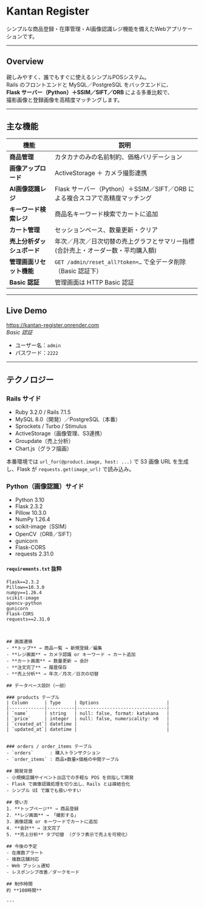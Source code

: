 
# Kantan Register

シンプルな商品登録・在庫管理・AI画像認識レジ機能を備えたWebアプリケーションです。

---

## Overview

親しみやすく、誰でもすぐに使えるシンプルPOSシステム。  
Rails のフロントエンドと MySQL／PostgreSQL をバックエンドに、  
**Flask サーバー（Python）＋SSIM／SIFT／ORB** による多重比較で、  
撮影画像と登録画像を高精度マッチングします。

---


## 主な機能

| 機能                       | 説明                                                                 |
|----------------------------|----------------------------------------------------------------------|
| **商品管理**               | カタカナのみの名前制約、価格バリデーション                             |
| **画像アップロード**       | ActiveStorage ＋ カメラ撮影連携                                       |
| **AI画像認識レジ**         | Flask サーバー（Python）＋SSIM／SIFT／ORB による複合スコアで高精度マッチング |
| **キーワード検索レジ**     | 商品名キーワード検索でカートに追加                                     |
| **カート管理**             | セッションベース、数量更新・クリア                                     |
| **売上分析ダッシュボード** | 年次／月次／日次切替の売上グラフとサマリー指標 (合計売上・オーダー数・平均購入額) |
| **管理画面リセット機能**   | `GET /admin/reset_all?token=…` で全データ削除（Basic 認証下）          |
| **Basic 認証**             | 管理画面は HTTP Basic 認証  
---

## Live Demo

https://kantan-register.onrender.com  
_Basic 認証_  
- ユーザー名：`admin`  
- パスワード：`2222`  

---


## テクノロジー

### Rails サイド

- Ruby 3.2.0 / Rails 7.1.5  
- MySQL 8.0（開発）／PostgreSQL（本番）  
- Sprockets / Turbo / Stimulus  
- ActiveStorage（画像管理、S3連携）
- Groupdate（売上分析）    
- Chart.js（グラフ描画） 

本番環境では `url_for(@product.image, host: ...)` で S3 画像 URL を生成し、Flask が `requests.get(image_url)` で読み込み。

### Python（画像認識）サイド

- Python 3.10  
- Flask 2.3.2  
- Pillow 10.3.0  
- NumPy 1.26.4  
- scikit-image（SSIM）  
- OpenCV（ORB／SIFT）  
- gunicorn  
- Flask-CORS  
- requests 2.31.0


#### `requirements.txt` 抜粋
```text
Flask==2.3.2
Pillow==10.3.0
numpy==1.26.4
scikit-image
opencv-python
gunicorn
Flask-CORS
requests==2.31.0



## 画面遷移
- **トップ** → 商品一覧 → 新規登録／編集
- **レジ画面** → カメラ認識 or キーワード → カート追加
- **カート画面** → 数量更新 → 会計
- **注文完了** → 履歴保存
- **売上分析** → 年次／月次／日次の切替

## データベース設計（一部）

### products テーブル
| Column      | Type     | Options                         |
|-------------|----------|---------------------------------|
| `name`      | string   | null: false, format: katakana   |
| `price`     | integer  | null: false, numericality: >0   |
| `created_at`| datetime |                                 |
| `updated_at`| datetime |                                 |


### orders / order_items テーブル
- `orders`      : 購入トランザクション  
- `order_items` : 商品×数量×価格の中間テーブル  

## 開発背景
- 小規模店舗やイベント出店での手軽な POS を目指して開発 
- Flask で画像認識処理を切り出し、Rails とは疎結合化
- シンプル UI で誰でも扱いやすい

## 使い方
1. **トップページ** → 商品登録  
2. **レジ画面** → 「撮影する」
3. 画像認識 or キーワードでカートに追加  
4. **会計** → 注文完了  
5. **売上分析** タブ切替 （グラフ表示で売上を可視化） 

## 今後の予定
- 在庫数アラート  
- 複数店舗対応  
- Web プッシュ通知
- レスポンシブ改善／ダークモード  

## 制作時間
約 **100時間**

---